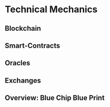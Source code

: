 # Technical Mechanics

## Blockchain

## Smart-Contracts

## Oracles

## Exchanges

## Overview: Blue Chip Blue Print
